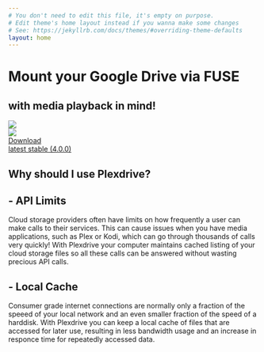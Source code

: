 ```yaml
---
# You don't need to edit this file, it's empty on purpose.
# Edit theme's home layout instead if you wanna make some changes
# See: https://jekyllrb.com/docs/themes/#overriding-theme-defaults
layout: home
---
```

<div class="container">
	<div class="row">
		<div class="col-12">
			<h1 class="h3 font-comfortaa">Mount your Google Drive via FUSE</h1>
			<h2 class="h4 ml-4 font-italic">with media playback in mind!</h2>
		</div>
	</div>
	<div class="row mt-4 align-items-center">
		<div class="col-md-8 col-12">
			<div  class="app-image-holder text-center">
				<div class="container c-0">
					<img class="rounded" src="/images/web-shot.jpg"/>
				</div>
				<div class="container c-1">
					<img class="rounded" src="/images/cli-shot.jpg"/>
				</div>
			</div>
		</div>
		<div class="col-md-4 col-12">
			<div class="container text-center">
				<a href="https://github.com/dweidenfeld/plexdrive/releases/tag/4.0.0" role="button" class="btn btn-plexgold">
					<span class="font-weight-bold h2 font-comfortaa">Download</span><br/>
					<span class="body">latest stable (4.0.0)</span>
				</a>
			</div>
		</div>
	</div>
	<div class="row">
		<section class="col-12 body">
			<h1 class="font-comfortaa mb-3 text-center text-md-left mt-4 mt-md-3">Why should I use Plexdrive?</h1>
			<div class="container col-md-10 offset-md-1">
				<h2 class="font-comfortaa"> - API Limits</h2>
				<p class="mb-4">
					Cloud  storage providers often have limits on how frequently a
					user can make calls to their services. This can cause issues
					when you have media applications, such as Plex or Kodi,
					which can go through thousands of calls very quickly! With
					Plexdrive your computer maintains cached listing of your cloud
					storage files so all these calls can be answered without wasting
					precious API calls.
				</p>
			</div>
			<div class="container col-md-10 offset-md-1">
				<h2 class="font-comfortaa"> - Local Cache</h2>
				<p>
					Consumer grade internet connections are normally only a fraction
					of the speeed of your local network and an even smaller fraction
					of the speed of a harddisk. With Plexdrive you can keep a local
					cache of files that are accessed for later use, resulting in less
					bandwidth usage and an increase in responce time for repeatedly
					accessed data.
				</p>
			</div>
		</section>
	</div>
</div>